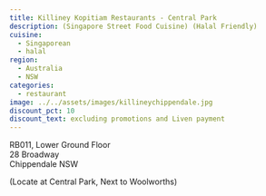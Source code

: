 ```yaml
---
title: Killiney Kopitiam Restaurants - Central Park
description: (Singapore Street Food Cuisine) (Halal Friendly)
cuisine:
  - Singaporean
  - halal
region:
  - Australia
  - NSW
categories:
  - restaurant
image: ../../assets/images/killineychippendale.jpg
discount_pct: 10
discount_text: excluding promotions and Liven payment
---
```


RB011, Lower Ground Floor  
28 Broadway  
Chippendale NSW

(Locate at Central Park, Next to Woolworths)
